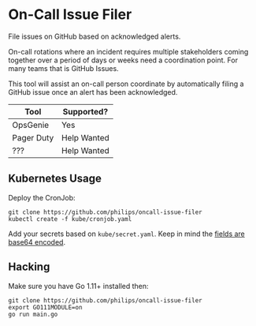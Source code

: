 # On-Call Issue Filer

File issues on GitHub based on acknowledged alerts.

On-call rotations where an incident requires multiple stakeholders coming
together over a period of days or weeks need a coordination point. For many
teams that is GitHub Issues.

This tool will assist an on-call person coordinate by automatically filing a
GitHub issue once an alert has been acknowledged.

| Tool       | Supported?  |
| ---------- |------------ |
| OpsGenie   | Yes         |
| Pager Duty | Help Wanted |
| ???        | Help Wanted |

## Kubernetes Usage

Deploy the CronJob:

```
git clone https://github.com/philips/oncall-issue-filer
kubectl create -f kube/cronjob.yaml
```

Add your secrets based on `kube/secret.yaml`. Keep in mind the [fields are base64 encoded](https://kubernetes.io/docs/concepts/configuration/secret/).

## Hacking

Make sure you have Go 1.11+ installed then:

```
git clone https://github.com/philips/oncall-issue-filer
export GO111MODULE=on
go run main.go
```

